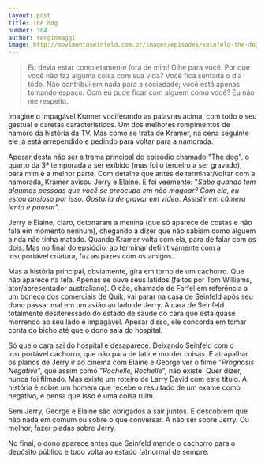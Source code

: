 ```yaml
---
layout: post
title: The dog
number: 304
author: sergiomaggi
image: http://movimentoseinfeld.com.br/images/episodes/seinfeld-the-dog.jpg
---
```


> Eu devia estar completamente fora de mim! Olhe para você. Por que você não faz alguma coisa com sua vida? Você fica sentada o dia todo. Não contribui em nada para a sociedade; você está apenas tomando espaço. Com eu pude ficar com alguém como você? Eu não me respeito.

Imagine o impagável Kramer vociferando as palavras acima, com todo o seu gestual e caretas característicos. Um dos melhores rompimentos de namoro da história da TV. Mas como se trata de Kramer, na cena seguinte ele já está arrependido e pedindo para voltar para a namorada.

Apesar desta não ser a trama principal do episódio chamado "The dog", o quarto da 3ª temporada a ser exibido (mas foi o terceiro a ser gravado), para mim é a melhor parte. Com detalhe que antes de terminar/voltar com a namorada, Kramer avisou Jerry e Elaine. E foi veemente: "*Sabe quando tem algumas pessoas que você se preocupa em não magoar? Com ela, eu estou ansioso por isso. Gostaria de gravar em vídeo. Assistir em câmera lenta e pausar*".

Jerry e Elaine, claro, detonaram a menina (que só aparece de costas e não fala em momento nenhum), chegando a dizer que não sabiam como alguém ainda não tinha matado. Quando Kramer volta com ela, para de falar com os dois. Mas no final do epsiódio, ao terminar definitivamente com a insuportável criatura, faz as pazes com os amigos.

Mas a história principal, obviamente, gira em torno de um cachorro. Que não aparece na tela. Apenas se ouve seus latidos (feitos por Tom Williams, ator/apresentador australiano). O cão, chamado de Farfel em referência a um boneco dos comerciais de Quik, vai parar na casa de Seinfeld após seu dono passar mal em um avião ao lado de Jerry. A cara de Seinfeld totalmente desiteressado do estado de saúde do cara que está quase morrendo ao seu lado é impagável. Apesar disso, ele concorda em tomar conta do bicho até que o dono saia do hospital.

Só que o cara sai do hospital e desaparece. Deixando Seinfeld com o insuportável cachorro, que não para de latir e morder coisas. E atrapalhar os planos de Jerry ir ao cinema com Elaine e George ver o filme "*Prognosis Negative*", que assim como "*Rochelle, Rochelle*", não existe.  Quer dizer, nunca foi filmado. Mas existe um roteiro de Larry David com este título. A história é sobre um homem que recebe o resultado de um exame como negativo, e pensa que isso é uma coisa ruim.

Sem Jerry, George e Elaine são obrigados a sair juntos. E descobrem que não nada em comum ou sobre o que conversar. A não ser sobre Jerry. Ou melhor, fazer piadas sobre Jerry.

No final, o dono aparece antes que Seinfeld mande o cachorro para o depósito público e tudo volta ao estado (a)normal de sempre.